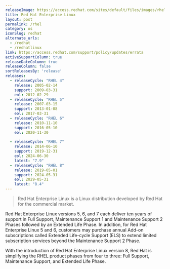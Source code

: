 ```yaml
---
releaseImage: https://access.redhat.com/sites/default/files/images/rhel_8_life_cycle_8_0620_planning_0.png
title: Red Hat Enterprise Linux
layout: post
permalink: /rhel
category: os
iconSlug: redhat
alternate_urls:
  - /redhat
  - /redhatlinux
link: https://access.redhat.com/support/policy/updates/errata
activeSupportColumn: true
releaseDateColumn: true
releaseColumn: false
sortReleasesBy: 'release'
releases:
  - releaseCycle: "RHEL 4"
    release: 2005-02-14
    support: 2009-03-31
    eol: 2012-02-29
  - releaseCycle: "RHEL 5"
    release: 2007-03-15
    support: 2013-01-08
    eol: 2017-03-31
  - releaseCycle: "RHEL 6"
    release: 2010-11-10
    support: 2016-05-10
    eol: 2020-11-30
    
  - releaseCycle: "RHEL 7"
    release: 2014-06-10
    support: 2019-12-31
    eol: 2024-06-30
    latest: "7.9"
  - releaseCycle: "RHEL 8"
    release: 2019-05-01
    support: 2024-05-31
    eol: 2029-05-31
    latest: "8.4"
---
```


> Red Hat Enterprise Linux is a Linux distribution developed by Red Hat for the commercial market.

Red Hat Enterprise Linux versions 5, 6, and 7 each deliver ten years of support in Full Support, Maintenance Support 1 and Maintenance Support 2 Phases followed by an Extended Life Phase. In addition, for Red Hat Enterprise Linux 5 and 6, customers may purchase annual Add-on subscriptions called Extended Life-cycle Support (ELS) to extend limited subscription services beyond the Maintenance Support 2 Phase.

With the introduction of Red Hat Enterprise Linux version 8, Red Hat is simplifying the RHEL product phases from four to three: Full Support, Maintenance Support, and Extended Life Phase.
